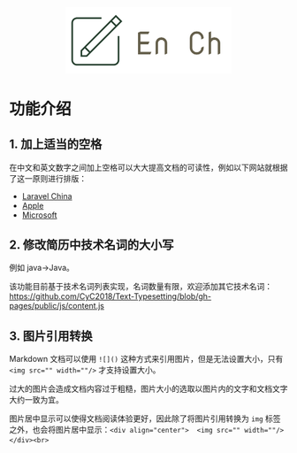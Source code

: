 
<div align="center">
    <img src="doc/LogoMakr_2OC8au.png" width="300px">
</div>

# 功能介绍

## 1. 加上适当的空格

在中文和英文数字之间加上空格可以大大提高文档的可读性，例如以下网站就根据了这一原则进行排版：

- [Laravel China](https://laravel-china.org/)
- [Apple](https://www.apple.com/cn/)
- [Microsoft](https://www.microsoft.com/zh-cn/)

## 2. 修改简历中技术名词的大小写

例如 java->Java。

该功能目前基于技术名词列表实现，名词数量有限，欢迎添加其它技术名词：https://github.com/CyC2018/Text-Typesetting/blob/gh-pages/public/js/content.js

## 3. 图片引用转换

Markdown 文档可以使用 `![]()` 这种方式来引用图片，但是无法设置大小，只有 `<img src="" width=""/>` 才支持设置大小。

过大的图片会造成文档内容过于粗糙，图片大小的选取以图片内的文字和文档文字大约一致为宜。

图片居中显示可以使得文档阅读体验更好，因此除了将图片引用转换为 `img` 标签之外，也会将图片居中显示：`<div align="center">  <img src="" width=""/> </div><br>`

